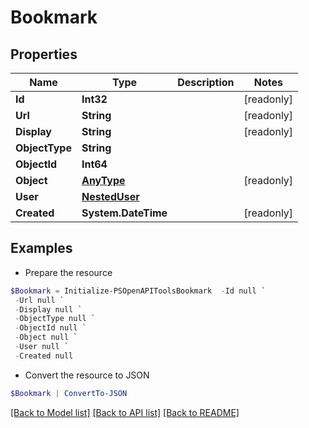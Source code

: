 # Bookmark
## Properties

Name | Type | Description | Notes
------------ | ------------- | ------------- | -------------
**Id** | **Int32** |  | [readonly] 
**Url** | **String** |  | [readonly] 
**Display** | **String** |  | [readonly] 
**ObjectType** | **String** |  | 
**ObjectId** | **Int64** |  | 
**Object** | [**AnyType**](.md) |  | [readonly] 
**User** | [**NestedUser**](NestedUser.md) |  | 
**Created** | **System.DateTime** |  | [readonly] 

## Examples

- Prepare the resource
```powershell
$Bookmark = Initialize-PSOpenAPIToolsBookmark  -Id null `
 -Url null `
 -Display null `
 -ObjectType null `
 -ObjectId null `
 -Object null `
 -User null `
 -Created null
```

- Convert the resource to JSON
```powershell
$Bookmark | ConvertTo-JSON
```

[[Back to Model list]](../README.md#documentation-for-models) [[Back to API list]](../README.md#documentation-for-api-endpoints) [[Back to README]](../README.md)

